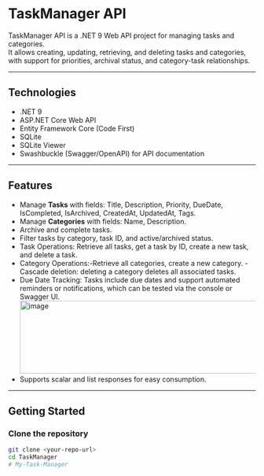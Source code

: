 # TaskManager API

TaskManager API is a .NET 9 Web API project for managing tasks and categories.  
It allows creating, updating, retrieving, and deleting tasks and categories, with support for priorities, archival status, and category-task relationships.

---


## Technologies

- .NET 9  
- ASP.NET Core Web API  
- Entity Framework Core (Code First)  
- SQLite 
- SQLite Viewer
- Swashbuckle (Swagger/OpenAPI) for API documentation  

---

## Features

- Manage **Tasks** with fields: Title, Description, Priority, DueDate, IsCompleted, IsArchived, CreatedAt, UpdatedAt, Tags.  
- Manage **Categories** with fields: Name, Description.  
- Archive and complete tasks.  
- Filter tasks by category, task ID, and active/archived status.
- Task Operations: Retrieve all tasks, get a task by ID, create a new task, and delete a task. 
- Category Operations:-Retrieve all categories, create a new category. 
                      - Cascade deletion: deleting a category deletes all associated tasks.  
- Due Date Tracking: Tasks include due dates and support automated reminders or notifications, which can be tested via the console or Swagger UI.
     <img width="592" height="148" alt="image" src="https://github.com/user-attachments/assets/e97c6da3-23f4-4447-b556-d447aeec2d61" />
- Supports scalar and list responses for easy consumption.  

---

## Getting Started

### Clone the repository

```bash
git clone <your-repo-url>
cd TaskManager
# My-Task-Manager
